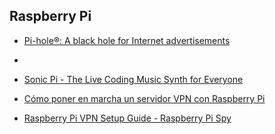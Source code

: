 ## Raspberry Pi


* [Pi-hole®: A black hole for Internet advertisements](https://pi-hole.net/)
* 
* [Sonic Pi - The Live Coding Music Synth for Everyone](https://sonic-pi.net/)
* [Cómo poner en marcha un servidor VPN con Raspberry Pi](https://hipertextual.com/2020/05/servidor-vpn-openvpn-raspberry-pi/amp?__twitter_impression=true)

* [Raspberry Pi VPN Setup Guide - Raspberry Pi Spy](https://www.raspberrypi-spy.co.uk/2020/06/raspberry-pi-vpn-setup-guide/)
<!--stackedit_data:
eyJoaXN0b3J5IjpbNzQyMzM1MTQyLC0yMDA2MjIxMDU5XX0=
-->